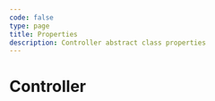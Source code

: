 ```yaml
---
code: false
type: page
title: Properties
description: Controller abstract class properties
---
```


# Controller
